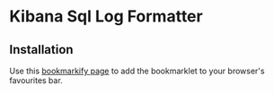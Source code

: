 # Kibana Sql Log Formatter

##  Installation
Use this [bookmarkify page](https://bookmarkify.it/4886) to add the bookmarklet to your browser's favourites bar.

